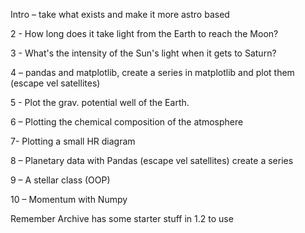 Intro – take what exists and make it more astro based

2 - How long does it take light from the Earth to reach the Moon?

3 - What's the intensity of the Sun's light when it gets to Saturn?

4 – pandas and matplotlib, create a series in matplotlib and plot them (escape vel satellites)

5 - Plot the grav. potential well of the Earth.

6 – Plotting the chemical composition of the atmosphere

7- Plotting a small HR diagram

8 – Planetary data with Pandas (escape vel satellites) create a series

9 – A stellar class (OOP)

10 – Momentum with Numpy

Remember Archive has some starter stuff in 1.2 to use
